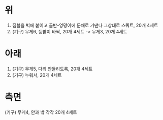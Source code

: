   

# 위

1. 짐볼을 벽에 붙이고 골반-엉덩이에 둔채로 기댄다 그상태로 스쿼트, 20개 4세트
2. ‎(기구) 무게6, 등받이 바짝, 20개 4세트 -> 무게3, 20개 4세트

# 아래

1. (기구) 무게5, 다리 안들리도록, 20개 4세트
2. (기구) 누워서, 20개 4세트

# 측면

(기구) 무게4, 안과 밖 각각 20개 4세트